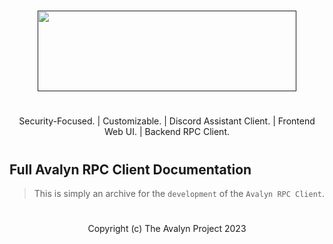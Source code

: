 # 
<p align="center">
<a href="" target="_blank"><img src="https://xnitc.com/discord/bots/avalyn/data/imgs/avalyn_logo.png" width="414" height="129" border="0"></a>
</p>

#

<p align="center">
Security-Focused. | Customizable. | Discord Assistant Client. | Frontend Web UI. | Backend RPC Client.
</p>

#

## Full Avalyn RPC Client Documentation

> This is simply an archive for the `development` of the `Avalyn RPC Client`.

#

<p align="center">
Copyright (c) The Avalyn Project 2023
</p>

#

